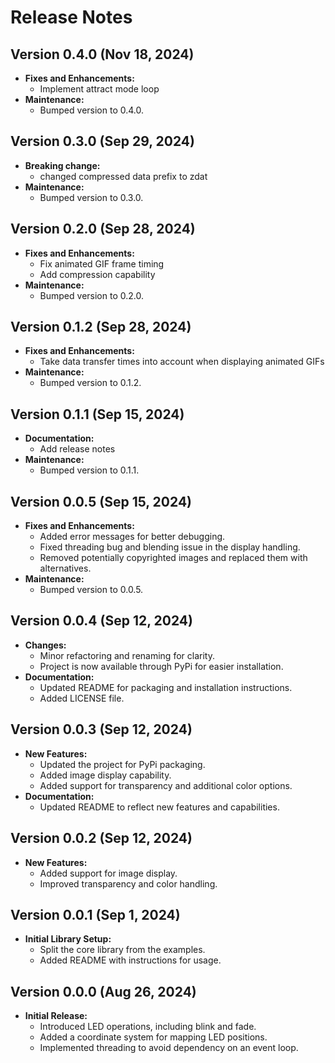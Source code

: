 # Release Notes

## Version 0.4.0 (Nov 18, 2024)
- **Fixes and Enhancements:**
  - Implement attract mode loop
- **Maintenance:**
  - Bumped version to 0.4.0.

## Version 0.3.0 (Sep 29, 2024)
- **Breaking change:**
  - changed compressed data prefix to zdat
- **Maintenance:**
  - Bumped version to 0.3.0.

## Version 0.2.0 (Sep 28, 2024)
- **Fixes and Enhancements:**
  - Fix animated GIF frame timing
  - Add compression capability
- **Maintenance:**
  - Bumped version to 0.2.0.
  
## Version 0.1.2 (Sep 28, 2024)
- **Fixes and Enhancements:**
  - Take data transfer times into account when displaying animated GIFs
- **Maintenance:**
  - Bumped version to 0.1.2.
  
## Version 0.1.1 (Sep 15, 2024)
- **Documentation:**
  - Add release notes
- **Maintenance:**
  - Bumped version to 0.1.1.

## Version 0.0.5 (Sep 15, 2024)
- **Fixes and Enhancements:**
  - Added error messages for better debugging.
  - Fixed threading bug and blending issue in the display handling.
  - Removed potentially copyrighted images and replaced them with alternatives.
- **Maintenance:**
  - Bumped version to 0.0.5.

## Version 0.0.4 (Sep 12, 2024)
- **Changes:**
  - Minor refactoring and renaming for clarity.
  - Project is now available through PyPi for easier installation.
- **Documentation:**
  - Updated README for packaging and installation instructions.
  - Added LICENSE file.

## Version 0.0.3 (Sep 12, 2024)
- **New Features:**
  - Updated the project for PyPi packaging.
  - Added image display capability.
  - Added support for transparency and additional color options.
- **Documentation:**
  - Updated README to reflect new features and capabilities.

## Version 0.0.2 (Sep 12, 2024)
- **New Features:**
  - Added support for image display.
  - Improved transparency and color handling.

## Version 0.0.1 (Sep 1, 2024)
- **Initial Library Setup:**
  - Split the core library from the examples.
  - Added README with instructions for usage.

## Version 0.0.0 (Aug 26, 2024)
- **Initial Release:**
  - Introduced LED operations, including blink and fade.
  - Added a coordinate system for mapping LED positions.
  - Implemented threading to avoid dependency on an event loop.

